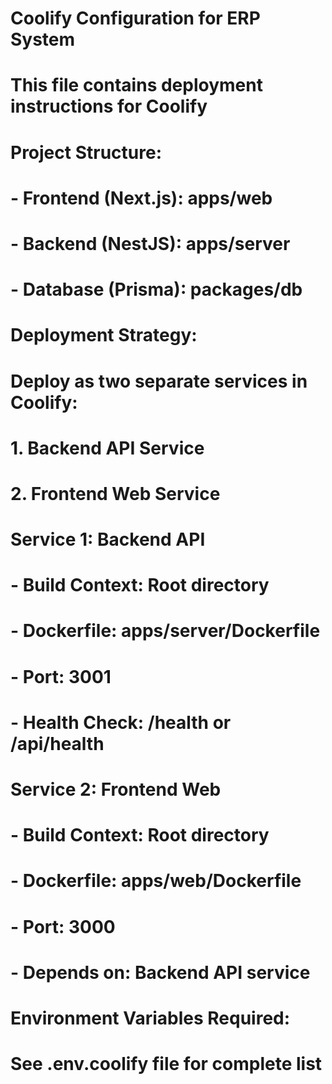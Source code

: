 # Coolify Configuration for ERP System

# This file contains deployment instructions for Coolify

# Project Structure:

# - Frontend (Next.js): apps/web

# - Backend (NestJS): apps/server

# - Database (Prisma): packages/db

# Deployment Strategy:

# Deploy as two separate services in Coolify:

# 1. Backend API Service

# 2. Frontend Web Service

# Service 1: Backend API

# - Build Context: Root directory

# - Dockerfile: apps/server/Dockerfile

# - Port: 3001

# - Health Check: /health or /api/health

# Service 2: Frontend Web

# - Build Context: Root directory

# - Dockerfile: apps/web/Dockerfile

# - Port: 3000

# - Depends on: Backend API service

# Environment Variables Required:

# See .env.coolify file for complete list
